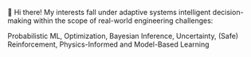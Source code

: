  👋 Hi there! My interests fall under adaptive systems intelligent decision-making within the scope of real-world engineering challenges:

Probabilistic ML, Optimization, Bayesian Inference, Uncertainty, (Safe) Reinforcement, Physics-Informed and Model-Based Learning



